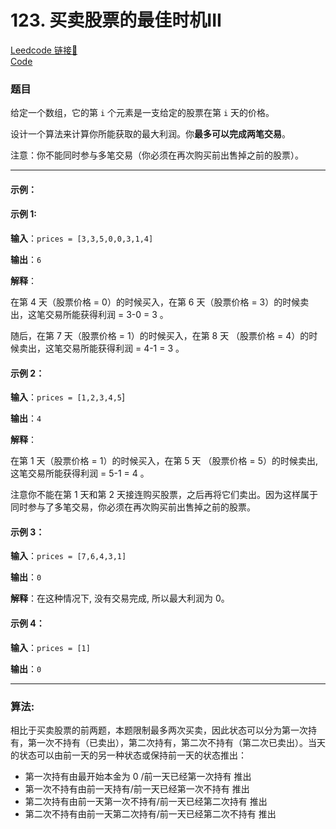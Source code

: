 # 123. 买卖股票的最佳时机III

[Leedcode 链接🔗](https://leetcode.cn/problems/best-time-to-buy-and-sell-stock-iii/description/)  
[Code](https://github.com/alstondu/lc/blob/main/123/123.cpp)

### 题目

给定一个数组，它的第 ```i``` 个元素是一支给定的股票在第 ```i``` 天的价格。

设计一个算法来计算你所能获取的最大利润。你**最多可以完成两笔交易**。

注意：你不能同时参与多笔交易（你必须在再次购买前出售掉之前的股票）。

---

#### 示例：

#### 示例 1:

**输入**：```prices = [3,3,5,0,0,3,1,4]```

**输出**：```6```

**解释**：

在第 4 天（股票价格 = 0）的时候买入，在第 6 天（股票价格 = 3）的时候卖出，这笔交易所能获得利润 = 3-0 = 3 。
     
随后，在第 7 天（股票价格 = 1）的时候买入，在第 8 天 （股票价格 = 4）的时候卖出，这笔交易所能获得利润 = 4-1 = 3 。

#### 示例 2：

**输入**：```prices = [1,2,3,4,5```]

**输出**：```4```

**解释**：

在第 1 天（股票价格 = 1）的时候买入，在第 5 天 （股票价格 = 5）的时候卖出, 这笔交易所能获得利润 = 5-1 = 4 。   

注意你不能在第 1 天和第 2 天接连购买股票，之后再将它们卖出。因为这样属于同时参与了多笔交易，你必须在再次购买前出售掉之前的股票。

#### 示例 3：

**输入**：```prices = [7,6,4,3,1]```

**输出**：```0```

**解释**：在这种情况下, 没有交易完成, 所以最大利润为 0。

#### 示例 4：

**输入**：```prices = [1]```

**输出**：```0```

---

### 算法:

相比于买卖股票的前两题，本题限制最多两次买卖，因此状态可以分为第一次持有，第一次不持有（已卖出），第二次持有，第二次不持有（第二次已卖出）。当天的状态可以由前一天的另一种状态或保持前一天的状态推出：

+ 第一次持有由最开始本金为 0 /前一天已经第一次持有 推出
+ 第一次不持有由前一天持有/前一天已经第一次不持有 推出
+ 第二次持有由前一天第一次不持有/前一天已经第二次持有 推出
+ 第二次不持有由前一天第二次持有/前一天已经第二次不持有 推出